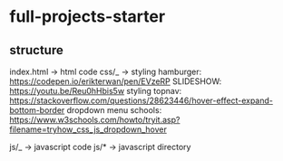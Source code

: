# full-projects-starter

## structure

index.html -> html code
css/\_ -> styling hamburger: https://codepen.io/erikterwan/pen/EVzeRP
SLIDESHOW: https://youtu.be/Reu0hHbis5w
styling topnav: https://stackoverflow.com/questions/28623446/hover-effect-expand-bottom-border
dropdown menu schools: https://www.w3schools.com/howto/tryit.asp?filename=tryhow_css_js_dropdown_hover

js/\_ -> javascript code
js/\* -> javascript directory

